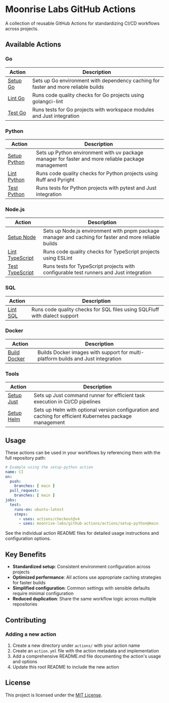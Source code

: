 # Moonrise Labs GitHub Actions

A collection of reusable GitHub Actions for standardizing CI/CD workflows across projects.

## Available Actions

### Go

| Action                                 | Description                                                                        |
| -------------------------------------- | ---------------------------------------------------------------------------------- |
| [Setup Go](actions/setup-go/README.md) | Sets up Go environment with dependency caching for faster and more reliable builds |
| [Lint Go](actions/lint-go/README.md)   | Runs code quality checks for Go projects using golangci-lint                       |
| [Test Go](actions/test-go/README.md)   | Runs tests for Go projects with workspace modules and Just integration             |

### Python

| Action                                         | Description                                                                                        |
| ---------------------------------------------- | -------------------------------------------------------------------------------------------------- |
| [Setup Python](actions/setup-python/README.md) | Sets up Python environment with uv package manager for faster and more reliable package management |
| [Lint Python](actions/lint-py/README.md)       | Runs code quality checks for Python projects using Ruff and Pyright                                |
| [Test Python](actions/test-py/README.md)       | Runs tests for Python projects with pytest and Just integration                                    |

### Node.js

| Action                                       | Description                                                                                           |
| -------------------------------------------- | ----------------------------------------------------------------------------------------------------- |
| [Setup Node](actions/setup-node/README.md)   | Sets up Node.js environment with pnpm package manager and caching for faster and more reliable builds |
| [Lint TypeScript](actions/lint-ts/README.md) | Runs code quality checks for TypeScript projects using ESLint                                         |
| [Test TypeScript](actions/test-ts/README.md) | Runs tests for TypeScript projects with configurable test runners and Just integration                |

### SQL

| Action                                 | Description                                                                |
| -------------------------------------- | -------------------------------------------------------------------------- |
| [Lint SQL](actions/lint-sql/README.md) | Runs code quality checks for SQL files using SQLFluff with dialect support |

### Docker

| Action                                         | Description                                                                      |
| ---------------------------------------------- | -------------------------------------------------------------------------------- |
| [Build Docker](actions/build-docker/README.md) | Builds Docker images with support for multi-platform builds and Just integration |

### Tools

| Action                                     | Description                                                                                              |
| ------------------------------------------ | -------------------------------------------------------------------------------------------------------- |
| [Setup Just](actions/setup-just/README.md) | Sets up Just command runner for efficient task execution in CI/CD pipelines                              |
| [Setup Helm](actions/setup-helm/README.md) | Sets up Helm with optional version configuration and caching for efficient Kubernetes package management |

## Usage

These actions can be used in your workflows by referencing them with the full repository path:

```yaml
# Example using the setup-python action
name: CI
on:
  push:
    branches: [ main ]
  pull_request:
    branches: [ main ]
jobs:
  test:
    runs-on: ubuntu-latest
    steps:
      - uses: actions/checkout@v4
      - uses: moonrise-labs/github-actions/actions/setup-python@main
```

See the individual action README files for detailed usage instructions and configuration options.

## Key Benefits

- **Standardized setup**: Consistent environment configuration across projects
- **Optimized performance**: All actions use appropriate caching strategies for faster builds
- **Simplified configuration**: Common settings with sensible defaults require minimal configuration
- **Reduced duplication**: Share the same workflow logic across multiple repositories

## Contributing

### Adding a new action

1. Create a new directory under `actions/` with your action name
2. Create an `action.yml` file with the action metadata and implementation
3. Add a comprehensive README.md file documenting the action's usage and options
4. Update this root README to include the new action

## License

This project is licensed under the [MIT License](LICENSE).
